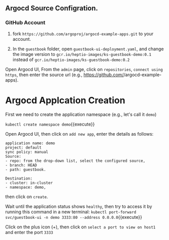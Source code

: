 ## Argocd Source Configration.
### GitHub Account 
1. fork `https://github.com/argoproj/argocd-example-apps.git` to your account. 

2. In the `guestbook` folder, open `guestbook-ui-deployment.yaml`, and change the image version to `gcr.io/heptio-images/ks-guestbook-demo:0.1` instead of `gcr.io/heptio-images/ks-guestbook-demo:0.2`

Open Argocd UI, From the `admin` page, click on `repositories`, `connect using https`, then enter the source url (e.g., https://github.com/<username>/argocd-example-apps).

# Argocd Applcation Creation
First we need to create the application namespace (e.g., let's call it `demo`)

`kubectl create namespace demo`{{execute}}

Open Argocd UI, then click on `add new app`, enter the details as follows: 
```
application name: demo
project: default
sync policy: manual
Source: 
- repo: from the drop-down list, select the configured source,
- branch: HEAD
- path: guestbook.

Destination:
- cluster: in-cluster 
- namespace: demo, 
```
then click on `create`.
 
Wait until the application status shows `healthy`, then try to access it by running this command in a new terminal: 
`kubectl port-forward svc/guestbook-ui -n demo 3333:80 --address 0.0.0.0`{{execute}}

Click on the plus icon (+), then click on `select a port to view on host1` and enter the port `3333`

